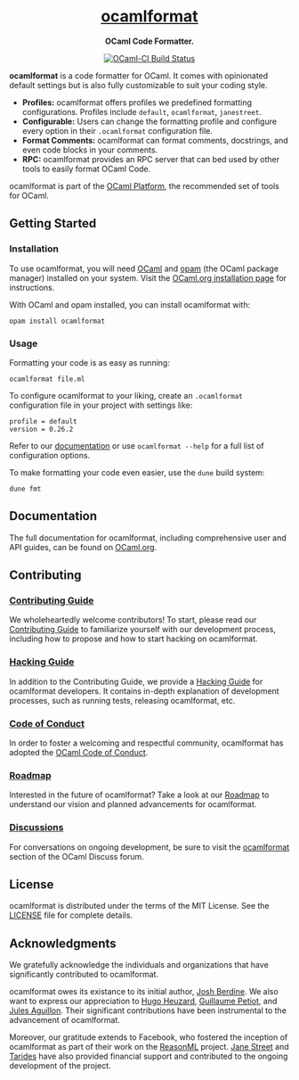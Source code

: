 <h1 align="center">
  <a href="https://ocaml.org/p/ocamlformat/latest">
    ocamlformat
  </a>
</h1>

<p align="center">
  <strong>OCaml Code Formatter.</strong>
</p>

<p align="center">
  <a href="https://ocaml.ci.dev/github/ocaml-ppx/ocamlformat">
    <img src="https://img.shields.io/endpoint?url=https%3A%2F%2Fci.ocamllabs.io%2Fbadge%2Focaml-ppx%2Focamlformat%2Fmain&logo=ocaml" alt="OCaml-CI Build Status" />
  </a>
</p>

**ocamlformat** is a code formatter for OCaml. It comes with opinionated default settings but is also fully customizable to suit your coding style.

- **Profiles:** ocamlformat offers profiles we predefined formatting configurations. Profiles include `default`, `ocamlformat`, `janestreet`.
- **Configurable:** Users can change the formatting profile and configure every option in their `.ocamlformat` configuration file.
- **Format Comments:** ocamlformat can format comments, docstrings, and even code blocks in your comments.
- **RPC:** ocamlformat provides an RPC server that can bed used by other tools to easily format OCaml Code.

ocamlformat is part of the [OCaml Platform](https://ocaml.org/docs/platform), the recommended set of tools for OCaml.

## Getting Started

### Installation

To use ocamlformat, you will need [OCaml](https://ocaml.org/) and [opam](https://opam.ocaml.org/) (the OCaml package manager) installed on your system. Visit the [OCaml.org installation page](https://ocaml.org/install) for instructions.

With OCaml and opam installed, you can install ocamlformat with:

```
opam install ocamlformat
```

### Usage

Formatting your code is as easy as running:

```
ocamlformat file.ml
```

To configure ocamlformat to your liking, create an `.ocamlformat` configuration file in your project with settings like:

```
profile = default
version = 0.26.2
```

Refer to our [documentation](https://ocaml.org/p/ocamlformat/latest/doc/index.html) or use `ocamlformat --help` for a full list of configuration options.

To make formatting your code even easier, use the `dune` build system:

```
dune fmt
```

## Documentation

The full documentation for ocamlformat, including comprehensive user and API guides, can be found on [OCaml.org](https://ocaml.org/p/ocamlformat/latest/doc/index.html).

## Contributing

### [Contributing Guide](CONTRIBUTING.md)

We wholeheartedly welcome contributors! To start, please read our [Contributing Guide](CONTRIBUTING.md) to familiarize yourself with our development process, including how to propose and how to start hacking on ocamlformat.

### [Hacking Guide](HACKING.md)

In addition to the Contributing Guide, we provide a [Hacking Guide](HACKING.md) for ocamlformat developers. It contains in-depth explanation of development processes, such as running tests, releasing ocamlformat, etc.

### [Code of Conduct][coc]

In order to foster a welcoming and respectful community, ocamlformat has adopted the [OCaml Code of Conduct](coc).

[coc]: https://ocaml.org/policies/code-of-conduct

### [Roadmap](ROADMAP.md)

Interested in the future of ocamlformat? Take a look at our [Roadmap](ROADMAP.md) to understand our vision and planned advancements for ocamlformat.

### [Discussions][discussions]

For conversations on ongoing development, be sure to visit the [ocamlformat][discussions] section of the OCaml Discuss forum.

[discussions]: https://discuss.ocaml.org/tag/ocamlformat

## License

ocamlformat is distributed under the terms of the MIT License. See the [LICENSE](LICENSE) file for complete details.

## Acknowledgments

We gratefully acknowledge the individuals and organizations that have significantly contributed to ocamlformat.

ocamlformat owes its existance to its initial author, [Josh Berdine](https://github.com/jberdine). We also want to express our appreciation to [Hugo Heuzard](https://github.com/hhugo), [Guillaume Petiot](https://github.com/gpetiot), and [Jules Aguillon](https://github.com/Julow). Their significant contributions have been instrumental to the advancement of ocamlformat.

Moreover, our gratitude extends to Facebook, who fostered the inception of ocamlformat as part of their work on the [ReasonML](https://reasonml.github.io/) project. [Jane Street](https://www.janestreet.com/) and [Tarides](https://tarides.com/) have also provided financial support and contributed to the ongoing development of the project.
